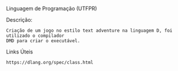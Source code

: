    Linguagem de Programação (UTFPR)


Descrição:

    Criação de um jogo no estilo text adventure na linguagem D, foi utilizado o compilador
    DMD para criar o executável.



Links Úteis 

    https://dlang.org/spec/class.html
